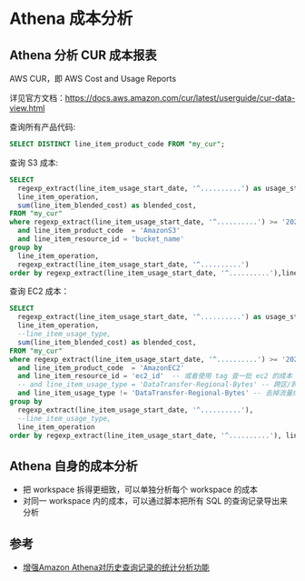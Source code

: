 # Athena 成本分析

## Athena 分析 CUR 成本报表

AWS CUR，即 AWS Cost and Usage Reports

详见官方文档：https://docs.aws.amazon.com/cur/latest/userguide/cur-data-view.html

查询所有产品代码:

```sql
SELECT DISTINCT line_item_product_code FROM "my_cur";
```

查询 S3 成本:

```sql
SELECT
  regexp_extract(line_item_usage_start_date, '^..........') as usage_start_date,
  line_item_operation,
  sum(line_item_blended_cost) as blended_cost,
FROM "my_cur"
where regexp_extract(line_item_usage_start_date, '^..........') >= '2021-11-28'
  and line_item_product_code  = 'AmazonS3'
  and line_item_resource_id = 'bucket_name'
group by
  line_item_operation,
  regexp_extract(line_item_usage_start_date, '^..........')
order by regexp_extract(line_item_usage_start_date, '^..........'),line_item_operation
```

查询 EC2 成本：

```sql
SELECT
  regexp_extract(line_item_usage_start_date, '^..........') as usage_start_date,
  line_item_operation,
  --line_item_usage_type,
  sum(line_item_blended_cost) as blended_cost,
FROM "my_cur"
where regexp_extract(line_item_usage_start_date, '^..........') >= '2021-12-27'
  and line_item_product_code  = 'AmazonEC2'
  and line_item_resource_id = 'ec2_id'  -- 或者使用 tag 查一批 ec2 的成本
  -- and line_item_usage_type = 'DataTransfer-Regional-Bytes' -- 跨区/跨域流量成本
  and line_item_usage_type != 'DataTransfer-Regional-Bytes' -- 去掉流量成本，就是计算+存储的成本
group by
  regexp_extract(line_item_usage_start_date, '^..........'),
  --line_item_usage_type,
  line_item_operation
order by regexp_extract(line_item_usage_start_date, '^..........'), line_item_operation
```

## Athena 自身的成本分析

- 把 workspace 拆得更细致，可以单独分析每个 workspace 的成本
- 对同一 workspace 内的成本，可以通过脚本把所有 SQL 的查询记录导出来分析


## 参考

- [增强Amazon Athena对历史查询记录的统计分析功能](https://aws.amazon.com/cn/blogs/china/enhance-amazon-athenas-statistical-analysis-function-for-historical-query-records/)
